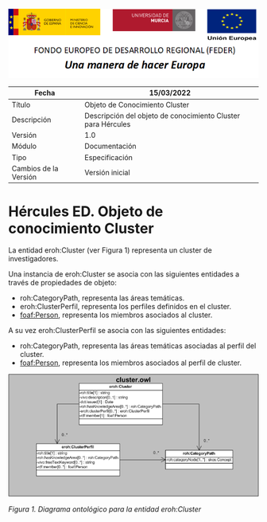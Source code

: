 ![](../../Docs/media/CabeceraDocumentosMD.png)

| Fecha         | 15/03/2022                                                   |
| ------------- | ------------------------------------------------------------ |
|Título|Objeto de Conocimiento Cluster| 
|Descripción|Descripción del objeto de conocimiento Cluster para Hércules|
|Versión|1.0|
|Módulo|Documentación|
|Tipo|Especificación|
|Cambios de la Versión|Versión inicial|

# Hércules ED. Objeto de conocimiento Cluster

La entidad eroh:Cluster (ver Figura 1) representa un cluster de investigadores.

Una instancia de eroh:Cluster se asocia con las siguientes entidades a través de propiedades de objeto:

- roh:CategoryPath, representa las áreas temáticas.
- eroh:ClusterPerfil, representa los perfiles definidos en el cluster.
- [foaf:Person](https://github.com/HerculesCRUE/Commons-ED-MA/tree/main/ObjetosDeConocimiento/Person), representa los miembros asociados al cluster.

A su vez eroh:ClusterPerfil se asocia con las siguientes entidades:

- roh:CategoryPath, representa las áreas temáticas asociadas al perfil del cluster.
- [foaf:Person](https://github.com/HerculesCRUE/Commons-ED-MA/tree/main/ObjetosDeConocimiento/Person), representa los miembros asociados al perfil de cluster.

![](../../Docs/media/ObjetosDeConocimiento/Cluster.png)

*Figura 1. Diagrama ontológico para la entidad eroh:Cluster*
